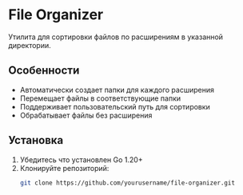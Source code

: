 # File Organizer

Утилита для сортировки файлов по расширениям в указанной директории.

## Особенности
- Автоматически создает папки для каждого расширения
- Перемещает файлы в соответствующие папки
- Поддерживает пользовательский путь для сортировки
- Обрабатывает файлы без расширения

## Установка
1. Убедитесь что установлен Go 1.20+
2. Клонируйте репозиторий:
   ```bash
   git clone https://github.com/yourusername/file-organizer.git